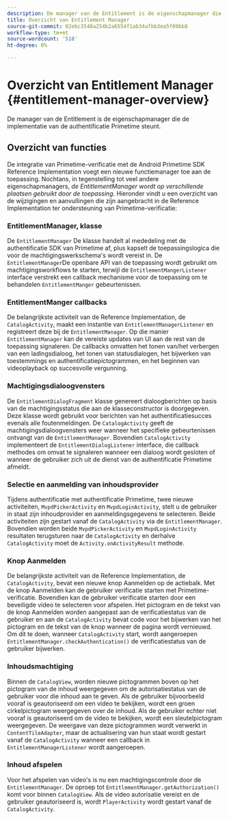 ```yaml
---
description: De manager van de Entitlement is de eigenschapmanager die de implementatie van de authentificatie Primetime steunt.
title: Overzicht van Entitlement Manager
source-git-commit: 02ebc3548a254b2a6554f1ab34afbb3ea5f09bb8
workflow-type: tm+mt
source-wordcount: '518'
ht-degree: 0%

---
```


# Overzicht van Entitlement Manager {#entitlement-manager-overview}

De manager van de Entitlement is de eigenschapmanager die de implementatie van de authentificatie Primetime steunt.

## Overzicht van functies

De integratie van Primetime-verificatie met de Android Primetime SDK Reference Implementation voegt een nieuwe functiemanager toe aan de toepassing. Nochtans, in tegenstelling tot veel andere eigenschapmanagers, *de EntitlementManager wordt op verschillende plaatsen gebruikt door de toepassing*. Hieronder vindt u een overzicht van de wijzigingen en aanvullingen die zijn aangebracht in de Reference Implementation ter ondersteuning van Primetime-verificatie:

### EntitlementManager, klasse

De `EntitlementManager` De klasse handelt al mededeling met de authentificatie SDK van Primetime af, plus kapselt de toepassingslogica die voor de machtigingswerkschema&#39;s wordt vereist in. De `EntitlementManager`De openbare API van de toepassing wordt gebruikt om machtigingsworkflows te starten, terwijl de `EntitlementMangerListener` interface verstrekt een callback mechanisme voor de toepassing om te behandelen `EntitlementManger` gebeurtenissen.

### EntitlementManger callbacks

De belangrijkste activiteit van de Reference Implementation, de `CatalogActivity`, maakt een instantie van `EntitlementManagerListener` en registreert deze bij de `EntitlementManager`. Op die manier `EntitlementManager` kan de vereiste updates van UI aan de rest van de toepassing signaleren. De callbacks omvatten het tonen van/het verbergen van een ladingsdialoog, het tonen van statusdialogen, het bijwerken van toestemmings en authentificatiepictogrammen, en het beginnen van videoplayback op succesvolle vergunning.

### Machtigingsdialoogvensters

De `EntitlementDialogFragment` klasse genereert dialoogberichten op basis van de machtigingsstatus die aan de klasseconstructor is doorgegeven. Deze klasse wordt gebruikt voor berichten van het authentificatiesucces evenals alle foutenmeldingen. De `CatalogActivity` geeft de machtigingsdialoogvensters weer wanneer het specifieke gebeurtenissen ontvangt van de `EntitlementManager`. Bovendien `CatalogActivity` implementeert de `EntitlementDialogListener` interface, die callback methodes om omvat te signaleren wanneer een dialoog wordt gesloten of wanneer de gebruiker zich uit de dienst van de authentificatie Primetime afmeldt.

### Selectie en aanmelding van inhoudsprovider

Tijdens authentificatie met authentificatie Primetime, twee nieuwe activiteiten, `MvpdPickerActivity` en `MvpdLoginActivity`, stelt u de gebruiker in staat zijn inhoudprovider en aanmeldingsgegevens te selecteren. Beide activiteiten zijn gestart vanaf de `CatalogActivity` via de `EntitlementManager`. Bovendien worden beide `MvpdPickerActivity` en `MvpdLoginActivity` resultaten terugsturen naar de `CatalogActivity` en derhalve `CatalogActivity` moet de `Activity.onActivityResult` methode.

### Knop Aanmelden

De belangrijkste activiteit van de Reference Implementation, de `CatalogActivity`, bevat een nieuwe knop Aanmelden op de actiebalk. Met de knop Aanmelden kan de gebruiker verificatie starten met Primetime-verificatie. Bovendien kan de gebruiker verificatie starten door een beveiligde video te selecteren voor afspelen. Het pictogram en de tekst van de knop Aanmelden worden aangepast aan de verificatiestatus van de gebruiker en aan de `CatalogActivity` bevat code voor het bijwerken van het pictogram en de tekst van de knop wanneer de pagina wordt vernieuwd. Om dit te doen, wanneer `CatalogActivity` start, wordt aangeroepen `EntitlementManager.checkAuthentication()` de verificatiestatus van de gebruiker bijwerken.

### Inhoudsmachtiging

Binnen de `CatalogView`, worden nieuwe pictogrammen boven op het pictogram van de inhoud weergegeven om de autorisatiestatus van de gebruiker voor die inhoud aan te geven. Als de gebruiker bijvoorbeeld vooraf is geautoriseerd om een video te bekijken, wordt een groen cirkelpictogram weergegeven over de inhoud. Als de gebruiker echter niet vooraf is geautoriseerd om de video te bekijken, wordt een sleutelpictogram weergegeven. De weergave van deze pictogrammen wordt verwerkt in `ContentTileAdapter`, maar de actualisering van hun staat wordt gestart vanaf de `CatalogActivity` wanneer een callback in `EntitlementManagerListener` wordt aangeroepen.

### Inhoud afspelen

Voor het afspelen van video&#39;s is nu een machtigingscontrole door de `EntitlementManager`. De oproep tot `EntitlementManager.getAuthorization()` komt voor binnen `CatalogView`. Als de video autorisatie vereist en de gebruiker geautoriseerd is, wordt `PlayerActivity` wordt gestart vanaf de `CatalogActivity`.
